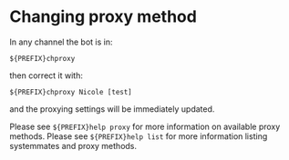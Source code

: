 # Changing proxy method

In any channel the bot is in:

```
${PREFIX}chproxy
```
then correct it with:

```
${PREFIX}chproxy Nicole [test]
```
and the proxying settings will be immediately updated.

Please see `${PREFIX}help proxy` for more information on available proxy methods.
Please see `${PREFIX}help list` for more information listing systemmates and proxy methods. 
